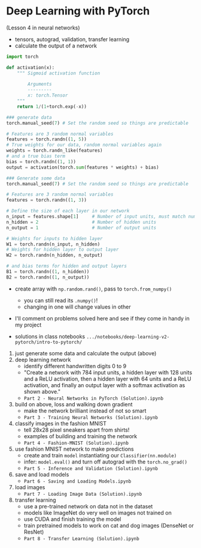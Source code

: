 # Deep Learning with PyTorch

(Lesson 4 in neural networks)
- tensors, autograd, validation, transfer learning
- calculate the output of a network 
```Python
import torch

def activation(x):
    """ Sigmoid activation function 
    
        Arguments
        ---------
        x: torch.Tensor
    """
    return 1/(1+torch.exp(-x))

### generate data
torch.manual_seed(7) # Set the random seed so things are predictable

# Features are 3 random normal variables
features = torch.randn((1, 5))
# True weights for our data, random normal variables again
weights = torch.randn_like(features)
# and a true bias term
bias = torch.randn((1, 1))
output = activation(torch.sum(features * weights) + bias)

### Generate some data
torch.manual_seed(7) # Set the random seed so things are predictable

# Features are 3 random normal variables
features = torch.randn((1, 3))

# Define the size of each layer in our network
n_input = features.shape[1]     # Number of input units, must match number of input features
n_hidden = 2                    # Number of hidden units 
n_output = 1                    # Number of output units

# Weights for inputs to hidden layer
W1 = torch.randn(n_input, n_hidden)
# Weights for hidden layer to output layer
W2 = torch.randn(n_hidden, n_output)

# and bias terms for hidden and output layers
B1 = torch.randn((1, n_hidden))
B2 = torch.randn((1, n_output))
```

- create array with `np.random.rand()`, pass to `torch.from_numpy()`
    - you can still read its `.numpy()`!
    - changing in one will change values in other

- I'll comment on problems solved here and see if they come in handy in my project
- solutions in class notebooks `.../notebooks/deep-learning-v2-pytorch/intro-to-pytorch/`
1. just generate some data and calculate the output (above) 
2. deep learning network
    - identify different handwritten digits 0 to 9
    - "Create a network with 784 input units, a hidden layer with 128 units and a ReLU activation, then a hidden layer with 64 units and a ReLU activation, and finally an output layer with a softmax activation as shown above."
    - `Part 2 - Neural Networks in PyTorch (Solution).ipynb`
3. build on above, loss and walking down gradient
    - make the network brilliant instead of not so smart
    - `Part 3 - Training Neural Networks (Solution).ipynb`
4. classify images in the fashion MNIST
    - tell 28x28 pixel sneakers apart from shirts!
    - examples of building and training the network
    - `Part 4 - Fashion-MNIST (Solution).ipynb`
5. use fashion MNIST network to make predictions
    - create and train `model` instantiating our `Classifier(nn.module)`
    - infer: `model.eval()` and turn off autograd with the `torch.no_grad()`
    - `Part 5 - Inference and Validation (Solution).ipynb`
6. save and load models
    - `Part 6 - Saving and Loading Models.ipynb`
7. load images
    - `Part 7 - Loading Image Data (Solution).ipynb`
8. transfer learning
    - use a pre-trained network on data not in the dataset
    - models like ImageNet do very well on images not trained on
    - use CUDA and finish training the model
    - train pretrained models to work on cat and dog images (DenseNet or ResNet)
    - `Part 8 - Transfer Learning (Solution).ipynb`
